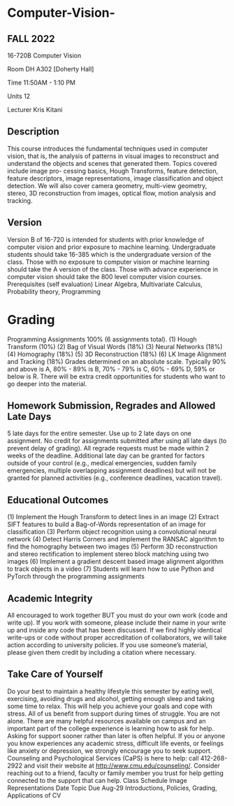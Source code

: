 # Computer-Vision-
## FALL 2022

16-720B Computer Vision

Room DH A302 [Doherty Hall]

Time 11:50AM - 1:10 PM

Units 12

Lecturer Kris Kitani

## Description
This course introduces the fundamental techniques used in computer vision, that is, the analysis of patterns in visual
images to reconstruct and understand the objects and scenes that generated them. Topics covered include image pro-
cessing basics, Hough Transforms, feature detection, feature descriptors, image representations, image classification
and object detection. We will also cover camera geometry, multi-view geometry, stereo, 3D reconstruction from images,
optical flow, motion analysis and tracking.
## Version
Version B of 16-720 is intended for students with prior knowledge of computer vision and prior exposure to machine
learning. Undergraduate students should take 16-385 which is the undergraduate version of the class. Those with no
exposure to computer vision or machine learning should take the A version of the class. Those with advance experience
in computer vision should take the 800 level computer vision courses.
Prerequisites (self evaluation)
Linear Algebra, Multivariate Calculus, Probability theory, Programming
# Grading
Programming Assignments 100% (6 assignments total).
(1) Hough Transform (10%)
(2) Bag of Visual Words (18%)
(3) Neural Networks (18%)
(4) Homography (18%)
(5) 3D Reconstruction (18%)
(6) LK Image Alignment and Tracking (18%)
Grades determined on an absolute scale. Typically 90% and above is A, 80% - 89% is B, 70% - 79% is C, 60% - 69% D,
59% or below is R. There will be extra credit opportunities for students who want to go deeper into the material.
## Homework Submission, Regrades and Allowed Late Days
5 late days for the entire semester. Use up to 2 late days on one assignment. No credit for assignments submitted
after using all late days (to prevent delay of grading). All regrade requests must be made within 2 weeks of the
deadline. Additional late day can be granted for factors outside of your control (e.g., medical emergencies, sudden family
emergencies, multiple overlapping assignment deadlines) but will not be granted for planned activities (e.g., conference
deadlines, vacation travel).
## Educational Outcomes
(1) Implement the Hough Transform to detect lines in an image
(2) Extract SIFT features to build a Bag-of-Words representation of an image for classification
(3) Perform object recognition using a convolutional neural network
(4) Detect Harris Corners and implement the RANSAC algorithm to find the homography between two images
(5) Perform 3D reconstruction and stereo rectification to implement stereo block matching using two images
(6) Implement a gradient descent based image alignment algorithm to track objects in a video
(7) Students will learn how to use Python and PyTorch through the programming assignments
## Academic Integrity
All encouraged to work together BUT you must do your own work (code and write up). If you work with someone,
please include their name in your write up and inside any code that has been discussed. If we find highly identical
write-ups or code without proper accreditation of collaborators, we will take action according to university policies. If
you use someone’s material, please given them credit by including a citation where necessary.

## Take Care of Yourself
Do your best to maintain a healthy lifestyle this semester by eating well, exercising, avoiding drugs and alcohol, getting
enough sleep and taking some time to relax. This will help you achieve your goals and cope with stress. All of us benefit
from support during times of struggle. You are not alone. There are many helpful resources available on campus and
an important part of the college experience is learning how to ask for help. Asking for support sooner rather than
later is often helpful. If you or anyone you know experiences any academic stress, difficult life events, or feelings like
anxiety or depression, we strongly encourage you to seek support. Counseling and Psychological Services (CaPS) is
here to help: call 412-268-2922 and visit their website at http://www.cmu.edu/counseling/. Consider reaching
out to a friend, faculty or family member you trust for help getting connected to the support that can help.
Class Schedule
Image Representations
Date Topic Due
Aug-29 Introductions, Policies, Grading, Applications of CV
